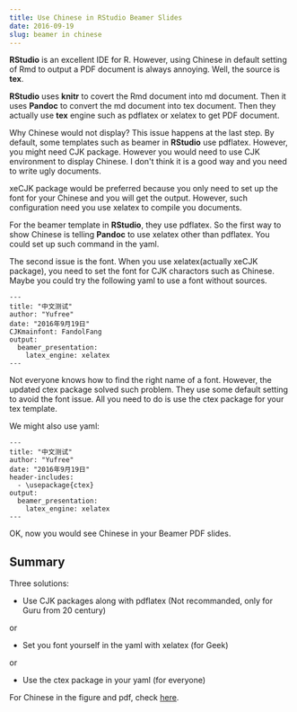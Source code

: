 ```yaml
---
title: Use Chinese in RStudio Beamer Slides
date: 2016-09-19
slug: beamer in chinese
---
```


**RStudio** is an excellent IDE for R. However, using Chinese in default setting of Rmd to output a PDF document is always annoying. Well, the source is **tex**.

**RStudio** uses **knitr** to covert the Rmd document into md document. Then it uses **Pandoc** to convert the md document into tex document. Then they actually use **tex** engine such as pdflatex or xelatex to get PDF document. 

Why Chinese would not display? This issue happens at the last step. By default, some templates such as beamer in **RStudio** use pdflatex. However, you might need CJK package. However you would need to use CJK environment to display Chinese. I don't think it is a good way and you need to write ugly documents.

xeCJK package would be preferred because you only need to set up the font for your Chinese and you will get the output. However, such configuration need you use xelatex to compile you documents.

For the beamer template in **RStudio**, they use pdflatex. So the first way to show Chinese is telling **Pandoc** to use xelatex other than pdflatex. You could set up such command in the yaml.

The second issue is the font. When you use xelatex(actually xeCJK package), you need to set the font for CJK charactors such as Chinese. Maybe you could try the following yaml to use a font without sources.

~~~
---
title: "中文测试"
author: "Yufree"
date: "2016年9月19日"
CJKmainfont: FandolFang
output:
  beamer_presentation:
    latex_engine: xelatex
---
~~~

Not everyone knows how to find the right name of a font. However, the updated ctex package solved such problem. They use some default setting to avoid the font issue. All you need to do is use the ctex package for your tex template.

We might also use yaml:

~~~
---
title: "中文测试"
author: "Yufree"
date: "2016年9月19日"
header-includes:
  - \usepackage{ctex}
output: 
  beamer_presentation:
    latex_engine: xelatex
---
~~~

OK, now you would see Chinese in your Beamer PDF slides.

## Summary

Three solutions:

- Use CJK packages along with pdflatex (Not recommanded, only for Guru from 20 century)

or

- Set you font yourself in the yaml with xelatex (for Geek)

or

- Use the ctex package in your yaml (for everyone)

For Chinese in the figure and pdf, check [here](http://yufree.cn/blog/2014/07/21/rmd-to-pdf.html).